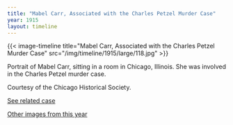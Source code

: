 ```yaml
---
title: "Mabel Carr, Associated with the Charles Petzel Murder Case"
year: 1915
layout: timeline
---
```


{{< image-timeline title="Mabel Carr, Associated with the Charles Petzel Murder Case" src="/img/timeline/1915/large/118.jpg" >}}


Portrait of Mabel Carr, sitting in a room in Chicago, Illinois. She was involved in the Charles Petzel murder case. 

Courtesy of the Chicago Historical Society. 

[See related case](/database/4648/)  

[Other images from this year](/historical/timeline/1915)